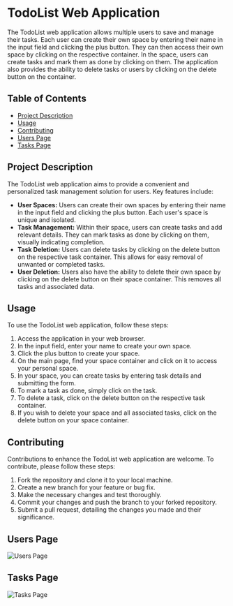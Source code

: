 # TodoList Web Application

The TodoList web application allows multiple users to save and manage their tasks. Each user can create their own space by entering their name in the input field and clicking the plus button. They can then access their own space by clicking on the respective container. In the space, users can create tasks and mark them as done by clicking on them. The application also provides the ability to delete tasks or users by clicking on the delete button on the container.

## Table of Contents
- [Project Description](#project-description)
- [Usage](#usage)
- [Contributing](#contributing)
- [Users Page](#UsersPage)
- [Tasks Page](#TasksPage)


## Project Description
The TodoList web application aims to provide a convenient and personalized task management solution for users. Key features include:

- **User Spaces:** Users can create their own spaces by entering their name in the input field and clicking the plus button. Each user's space is unique and isolated.
- **Task Management:** Within their space, users can create tasks and add relevant details. They can mark tasks as done by clicking on them, visually indicating completion.
- **Task Deletion:** Users can delete tasks by clicking on the delete button on the respective task container. This allows for easy removal of unwanted or completed tasks.
- **User Deletion:** Users also have the ability to delete their own space by clicking on the delete button on their space container. This removes all tasks and associated data.

## Usage
To use the TodoList web application, follow these steps:

1. Access the application in your web browser.
2. In the input field, enter your name to create your own space.
3. Click the plus button to create your space.
4. On the main page, find your space container and click on it to access your personal space.
5. In your space, you can create tasks by entering task details and submitting the form.
6. To mark a task as done, simply click on the task.
7. To delete a task, click on the delete button on the respective task container.
8. If you wish to delete your space and all associated tasks, click on the delete button on your space container.

## Contributing
Contributions to enhance the TodoList web application are welcome. To contribute, please follow these steps:

1. Fork the repository and clone it to your local machine.
2. Create a new branch for your feature or bug fix.
3. Make the necessary changes and test thoroughly.
4. Commit your changes and push the branch to your forked repository.
5. Submit a pull request, detailing the changes you made and their significance.
## Users Page

![Users Page](C:/todolistimage/TODO1.png)

## Tasks Page
![Tasks Page](C:/todolistimage/todo2.png)

